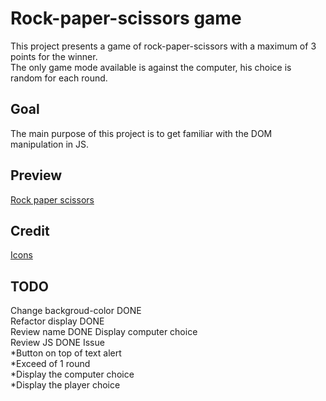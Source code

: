 # Rock-paper-scissors game

This project presents a game of rock-paper-scissors with a maximum of 3 points for the winner.  
The only game mode available is against the computer, his choice is random for each round.  

## Goal

The main purpose of this project is to get familiar with the DOM manipulation in JS.

## Preview

[Rock paper scissors](https://haveadream1.github.io/rock-paper-scissors/)

## Credit

[Icons]()

## TODO
  Change backgroud-color    DONE  
  Refactor display          DONE  
  Review name               DONE
  Display computer choice  
  Review JS                 DONE
  Issue  
     *Button on top of text alert  
     *Exceed of 1 round  
     *Display the computer choice  
     *Display the player choice  